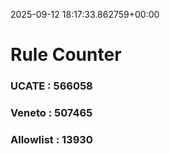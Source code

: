 2025-09-12 18:17:33.862759+00:00
# Rule Counter 
 ### UCATE : 566058

 ### Veneto : 507465

 ### Allowlist : 13930